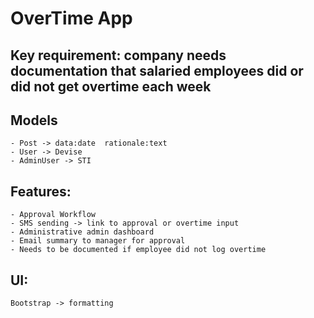 # OverTime App


## Key requirement: company needs documentation that salaried employees did or did not get overtime each week



## Models

	- Post -> data:date	 rationale:text
	- User -> Devise
	- AdminUser -> STI


## Features:
	- Approval Workflow
	- SMS sending -> link to approval or overtime input
	- Administrative admin dashboard
	- Email summary to manager for approval
	- Needs to be documented if employee did not log overtime


## UI:
	Bootstrap -> formatting
